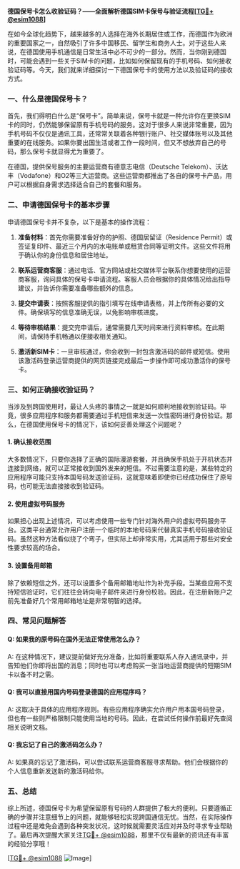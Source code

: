**德国保号卡怎么收验证码？——全面解析德国SIM卡保号与验证流程[[TG💪+ @esim1088](https://t.me/s/esim1088)]**

在如今全球化趋势下，越来越多的人选择在海外长期居住或工作，而德国作为欧洲的重要国家之一，自然吸引了许多中国移民、留学生和商务人士。对于这些人来说，在德国使用手机通信是日常生活中必不可少的一部分。然而，当你刚到德国时，可能会遇到一些关于SIM卡的问题，比如如何保留现有的手机号码、如何接收验证码等。今天，我们就来详细探讨一下德国保号卡的使用方法以及验证码的接收方式。

### 一、什么是德国保号卡？

首先，我们得明白什么是“保号卡”。简单来说，保号卡就是一种允许你在更换SIM卡的同时，仍然能够保留原有手机号码的服务。这对于很多人来说非常重要，因为手机号码不仅仅是通讯工具，还常常关联着各种银行账户、社交媒体账号以及其他重要的在线服务。如果你要出国生活或者工作一段时间，但又不想放弃自己的号码，那么保号卡就显得尤为重要了。

在德国，提供保号服务的主要运营商有德意志电信（Deutsche Telekom）、沃达丰（Vodafone）和O2等三大运营商。这些运营商都推出了各自的保号卡产品，用户可以根据自身需求选择适合自己的套餐和服务。

### 二、申请德国保号卡的基本步骤

申请德国保号卡并不复杂，以下是基本的操作流程：

1. **准备材料**：首先你需要准备好你的护照、德国居留证（Residence Permit）或签证复印件、最近三个月内的水电账单或租赁合同等证明文件。这些文件将用于确认你的身份信息和居住地址。
   
2. **联系运营商客服**：通过电话、官方网站或社交媒体平台联系你想要使用的运营商客服，询问具体的保号卡申请流程。客服人员会根据你的具体情况给出指导建议，并告诉你需要准备哪些额外的信息。

3. **提交申请表**：按照客服提供的指引填写在线申请表格，并上传所有必要的文件。确保填写的信息准确无误，以免影响审核进度。

4. **等待审核结果**：提交完申请后，通常需要几天时间来进行资料审核。在此期间，请保持手机畅通以便接收相关通知。

5. **激活新SIM卡**：一旦审核通过，你会收到一封包含激活码的邮件或短信。使用该激活码登录运营商提供的网页链接完成最后一步操作即可成功激活你的保号卡。

### 三、如何正确接收验证码？

当涉及到跨国使用时，最让人头疼的事情之一就是如何顺利地接收到验证码。毕竟，很多应用程序和服务都需要通过手机短信来发送一次性密码进行身份验证。那么，在德国使用保号卡的情况下，该如何妥善处理这个问题呢？

#### 1. 确认接收范围
大多数情况下，只要你选择了正确的国际漫游套餐，并且确保手机处于开机状态并连接到网络，就可以正常接收到国外发来的短信。不过需要注意的是，某些特定的应用程序可能只支持本国号码发送验证码，这就意味着即使你已经成功保住了原号码，也可能无法直接接收到验证码。

#### 2. 使用虚拟号码服务
如果担心出现上述情况，可以考虑使用一些专门针对海外用户的虚拟号码服务平台。这类平台通常允许用户注册一个临时的本地号码来代替真实手机号码接收验证码。虽然这种方法看似绕了个弯子，但实际上却非常实用，尤其适用于那些对安全性要求较高的场合。

#### 3. 设置备用邮箱
除了依赖短信之外，还可以设置多个备用邮箱地址作为补充手段。当某些应用不支持短信验证时，它们往往会转向电子邮件来进行身份校验。因此，在注册新账户之前先准备好几个常用邮箱地址是非常明智的选择。

### 四、常见问题解答

#### Q: 如果我的原号码在国外无法正常使用怎么办？
A: 在这种情况下，建议提前做好充分准备，比如将重要联系人存入通讯录中，并告知他们你即将出国的消息；同时也可以考虑购买一张当地运营商提供的短期SIM卡以备不时之需。

#### Q: 我可以直接用国内号码登录德国的应用程序吗？
A: 这取决于具体的应用程序规则。有些应用程序确实允许用户用本国号码登录，但也有一些则严格限制只能使用当地的号码。因此，在尝试任何操作前最好先查阅相关说明文档。

#### Q: 我忘记了自己的激活码怎么办？
A: 如果真的忘记了激活码，可以尝试联系运营商客服寻求帮助。他们会根据你的个人信息重新发送新的激活码给你。

### 五、总结

综上所述，德国保号卡为希望保留原有号码的人群提供了极大的便利。只要遵循正确的步骤并注意细节上的问题，就能够轻松实现跨国通信无忧。当然，在实际操作过程中还是难免会遇到各种突发状况，这时候就需要灵活应对并及时寻求专业帮助了。最后再次提醒大家关注[TG💪+ @esim1088](https://t.me/s/esim1088)，那里不仅有最新的资讯还有丰富的经验分享哦！

[[TG💪+ @esim1088](https://t.me/s/esim1088) ![Image](https://i.postimg.cc/4NQfJmqS/Snipaste-2025-05-13-00-14-12.png)]